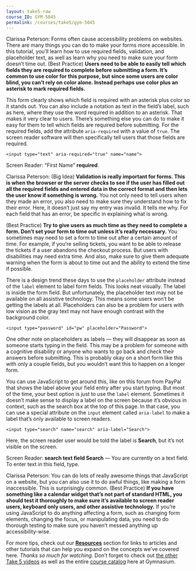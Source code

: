 ```yaml
---
layout: take5-raw
course_ID: GYM-5045
permalink: /courses/take5/gym-5045
---
```


Clarissa Peterson: Forms often cause accessibility problems on websites. There are many things you can do to make your forms more accessible. In this tutorial, you’ll learn how to use required fields, validation, and placeholder text, as well as learn why you need to make sure your form doesn’t time out. (Best Practice) **Users need to be able to easily tell which fields they are required to complete before submitting a form. It’s common to use color for this purpose, but since some users are color blind, you can’t rely on color alone. Instead perhaps use color plus an asterisk to mark required fields.**

This form clearly shows which field is required with an asterisk plus color so it stands out. You can also include a notation as text in the field’s label, such as here, where they use the word required in addition to an asterisk. That makes it very clear to users. There’s something else you can do to make it easy for them to tell which fields are required before submitting. For the required fields, add the attribute `aria-required` with a value of `true`. The screen reader software will then specifically tell users that those fields are required.

```markup
<input type="text" aria-required="true" name="name">
```

Screen Reader: “First Name” **required**.

Clarissa Peterson: (Big Idea) **Validation is really important for forms. This is when the browser or the server checks to see if the user has filled out all the required fields and entered data in the correct format and then lets the user know if something is wrong.** You not only need to tell users when they made an error, you also need to make sure they understand how to fix their error. Here, it doesn’t just say my entry was invalid. It tells me why. For each field that has an error, be specific in explaining what is wrong.

(Best Practice) **Try to give users as much time as they need to complete a form. Don’t set your form to time out unless it’s really necessary.** You sometimes may need to set a form to time out after a certain amount of time. For example, if you’re selling tickets, you want to be able to release the tickets if a user abandons the checkout process. But users with disabilities may need extra time. And also, make sure to give them adequate warning when the form is about to time out and the ability to extend the time if possible.

There is a design trend these days to use the `placeholder` attribute instead of the `label` element to label form fields. This looks neat visually. The label is inside the form field. But unfortunately, the placeholder text may not be available on all assistive technology. This means some users won’t be getting the labels at all. Placeholders can also be a problem for users with low vision as the gray text may not have enough contrast with the background color.

```markup
<input type="password" id="pw" placeholder="Password">
```

One other note on placeholders as labels — they will disappear as soon as someone starts typing in the field. This may be a problem for someone with a cognitive disability or anyone who wants to go back and check their answers before submitting. This is probably okay on a short form like this with only a couple fields, but you wouldn’t want this to happen on a longer form.

You can use JavaScript to get around this, like on this forum from PayPal that shows the label above your field entry after you start typing. But most of the time, your best option is just to use the `label` element. Sometimes it doesn’t make sense to display a label on the screen because it’s obvious in context, such as the search box at the top of this page. In that case, you can use a special attribute on the `input` element called `aria-label` to make a label that’s only available to screen readers.

```markup
<input type="search" name="search" aria-label="Search">
```

Here, the screen reader user would be told the label is **Search**, but it’s not visible on the screen.

Screen Reader: **search text field Search** — You are currently on a text field. To enter text in this field, type.

Clarissa Peterson: You can do lots of really awesome things that JavaScript on a website, but you can also use it to do awful things, like making a form inaccessible. This is surprisingly common. (Best Practice) **If you have something like a calendar widget that’s not part of standard HTML, you should test it thoroughly to make sure it’s available to screen reader users, keyboard only users, and other assistive technology.** If you’re using JavaScript to do anything affecting a form, such as changing form elements, changing the focus, or manipulating data, you need to do thorough testing to make sure you haven’t messed anything up accessibility-wise.

For more tips, check out our [**Resources**](#tutorial-resources) section for links to articles and other tutorials that can help you expand on the concepts we’ve covered here. *Thanks so much for watching.* Don’t forget to check out [the other Take 5 videos][1] as well as the entire [course catalog][2] here at Gymnasium.

[1]: https://thegymnasium.com/courses/take5
[2]: https://thegymnasium.com/courses
